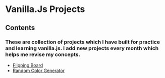 # Vanilla.Js Projects

## Contents

### These are collection of projects which I have built for practice and learning vanilla.js. I add new projects every month which helps me revise my concepts.

<div>
<ul>
<li><a href="https://github.com/ShubhamPoriya/vanilla-js-projects/tree/main/flipping_billboard">Flipping Board</a></li>
<li><a href="https://github.com/ShubhamPoriya/vanilla-js-projects/tree/main/random-color">Random Color Generator</a></li>
</ul>
</div>



